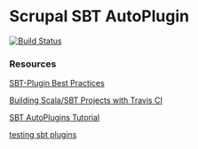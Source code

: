 # Scrupal SBT AutoPlugin

[![Build Status](https://travis-ci.org/VoxNova/sbt-plugin-seed.svg?branch=master)](https://travis-ci.org/VoxNova/sbt-plugin-seed)

### Resources

[SBT-Plugin Best Practices](http://www.scala-sbt.org/0.13/docs/Plugins-Best-Practices.html)

[Building Scala/SBT Projects with Travis CI](http://docs.travis-ci.com/user/languages/scala/)

[SBT AutoPlugins Tutorial](http://mukis.de/pages/sbt-autoplugins-tutorial/)

[testing sbt plugins](http://eed3si9n.com/testing-sbt-plugins)
